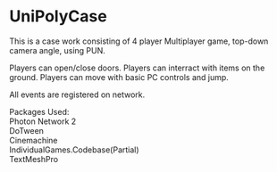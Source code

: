 # UniPolyCase

This is a case work consisting of 4 player Multiplayer game, top-down camera angle, using PUN.

Players can open/close doors.
Players can interract with items on the ground.
Players can move with basic PC controls and jump.

All events are registered on network.  

Packages Used:  
Photon Network 2  
DoTween  
Cinemachine  
IndividualGames.Codebase(Partial)  
TextMeshPro  
